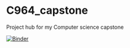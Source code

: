 # C964_capstone
Project hub for my Computer science capstone

[![Binder](https://mybinder.org/badge_logo.svg)](https://mybinder.org/v2/gh/GLayton-TX/C964_capstone/main?filepath=Capstone%20Notebook.ipynb)
